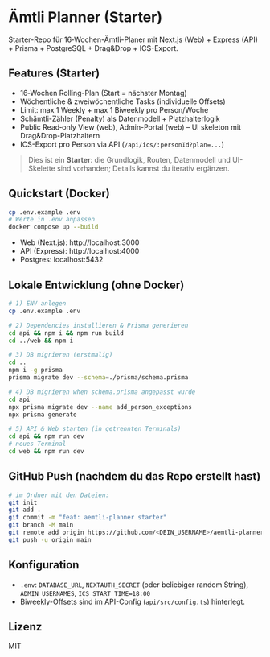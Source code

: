 # Ämtli Planner (Starter)

Starter-Repo für 16‑Wochen-Ämtli-Planer mit Next.js (Web) + Express (API) + Prisma + PostgreSQL + Drag&Drop + ICS-Export.

## Features (Starter)
- 16‑Wochen Rolling-Plan (Start = nächster Montag)
- Wöchentliche & zweiwöchentliche Tasks (individuelle Offsets)
- Limit: max 1 Weekly + max 1 Biweekly pro Person/Woche
- Schämtli-Zähler (Penalty) als Datenmodell + Platzhalterlogik
- Public Read‑only View (web), Admin-Portal (web) – UI skeleton mit Drag&Drop-Platzhaltern
- ICS-Export pro Person via API (`/api/ics/:personId?plan=...`)

> Dies ist ein **Starter**: die Grundlogik, Routen, Datenmodell und UI-Skelette sind vorhanden; Details kannst du iterativ ergänzen.

## Quickstart (Docker)
```bash
cp .env.example .env
# Werte in .env anpassen
docker compose up --build
```

- Web (Next.js): http://localhost:3000
- API (Express): http://localhost:4000
- Postgres: localhost:5432

## Lokale Entwicklung (ohne Docker)
```bash
# 1) ENV anlegen
cp .env.example .env

# 2) Dependencies installieren & Prisma generieren
cd api && npm i && npm run build
cd ../web && npm i

# 3) DB migrieren (erstmalig)
cd ..
npm i -g prisma
prisma migrate dev --schema=./prisma/schema.prisma

# 4) DB migrieren when schema.prisma angepasst wurde
cd api
npx prisma migrate dev --name add_person_exceptions
npx prisma generate

# 5) API & Web starten (in getrennten Terminals)
cd api && npm run dev
# neues Terminal
cd web && npm run dev
```

## GitHub Push (nachdem du das Repo erstellt hast)
```bash
# im Ordner mit den Dateien:
git init
git add .
git commit -m "feat: aemtli-planner starter"
git branch -M main
git remote add origin https://github.com/<DEIN_USERNAME>/aemtli-planner.git
git push -u origin main
```

## Konfiguration
- `.env`: `DATABASE_URL`, `NEXTAUTH_SECRET` (oder beliebiger random String), `ADMIN_USERNAMES`, `ICS_START_TIME=18:00`
- Biweekly-Offsets sind im API-Config (`api/src/config.ts`) hinterlegt.

## Lizenz
MIT

